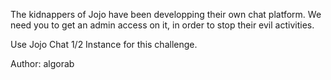 The kidnappers of Jojo have been developping their own chat platform. We need you to get an admin access on it, in order to stop their evil activities.

Use Jojo Chat 1/2 Instance for this challenge.

Author: algorab
